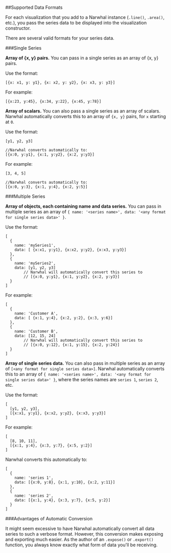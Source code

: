 ##Supported Data Formats

For each visualization that you add to a Narwhal instance (`.line()`, `.area()`, etc.), you pass the series data to be displayed into the visualization constructor. 

There are several valid formats for your series data.

###Single Series

**Array of {x, y} pairs.** You can pass in a single series as an array of {x, y} pairs. 

Use the format:

	[{x: x1, y: y1}, {x: x2, y: y2}, {x: x3, y: y3}]

For example:

	[{x:23, y:45}, {x:34, y:22}, {x:45, y:78}]

**Array of scalars.** You can also pass a single series as an array of scalars. Narwhal automatically converts this to an array of `{x, y}` pairs, for `x` starting at `0`.

Use the format: 

	[y1, y2, y3]
	
	//Narwhal converts automatically to:
	[{x:0, y:y1}, {x:1, y:y2}, {x:2, y:y3}]

For example:

	[3, 4, 5]

	//Narwhal converts automatically to:
	[{x:0, y:3}, {x:1, y:4}, {x:2, y:5}]


###Multiple Series

**Array of objects, each containing name and data series.** You can pass in multiple series as an array of `{ name: '<series name>', data: '<any format for single series data>' }`.

Use the format: 

	[
	  {
	    name: 'mySeries1',
	    data: [ {x:x1, y:y1}, {x:x2, y:y2}, {x:x3, y:y3}]
	  },
	  {
	    name: 'mySeries2',
	    data: [y1, y2, y3]
	    	// Narwhal will automatically convert this series to
	    	// [{x:0, y:y1}, {x:1, y:y2}, {x:2, y:y3}]
	  }
	]

For example:

	[
	  {
	    name: 'Customer A',
	    data: [ {x:1, y:4}, {x:2, y:2}, {x:3, y:6}]
	  },
	  {
	    name: 'Customer B',
	    data: [12, 15, 24]
	    	// Narwhal will automatically convert this series to
	    	// [{x:0, y:12}, {x:1, y:15}, {x:2, y:24}]
	  }
	]

**Array of single series data.** You can also pass in multiple series as an array of `[<any format for single series data>]`. Narwhal automatically converts this to an array of `{ name: '<series name>', data: '<any format for single series data>' }`, where the series names are `series 1`, `series 2`, etc.

Use the format:

	[
	  [y1, y2, y3],
	  [{x:x1, y:y1}, {x:x2, y:y2}, {x:x3, y:y3}]
	]

For example:

	[
	  [8, 10, 11],
	  [{x:1, y:4}, {x:3, y:7}, {x:5, y:2}]
	]

Narwhal converts this automatically to:

	[
	  {
	    name: 'series 1',
	    data: [{x:0, y:8}, {x:1, y:10}, {x:2, y:11}]
	  },
	  {
	    name: 'series 2',
	    data: [{x:1, y:4}, {x:3, y:7}, {x:5, y:2}]
	  }
	]

###Advantages of Automatic Conversion

It might seem excessive to have Narwhal automatically convert all data series to such a verbose format. However, this conversion makes exposing and exporting much easier. As the author of an `.expose()` or `.export()` function, you always know exactly what form of data you'll be receiving. 

